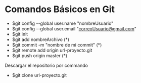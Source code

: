 # Comandos Básicos en Git

- $git config --global user.name "nombreUsuario"
- $git config --global user.email "correoUsuario@gmail.com"
- $git init
- $git add nombreArchivo (*)
- $git commit -m "nombre de mi commit" (*)
- $git remote add origin url-proyecto.git
- $git push origin master (*)

Descargar el repositorio por commando
- $git clone url-proyecto.git